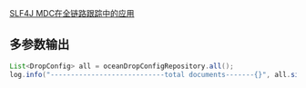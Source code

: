 [SLF4J MDC在全链路跟踪中的应用](https://fredal.xin/mdc-in-tracing)

## 多参数输出
```java
List<DropConfig> all = oceanDropConfigRepository.all();
log.info("----------------------------total documents-------{}", all.size());
```